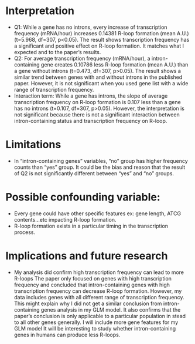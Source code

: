 # Interpretation
* Q1: While a gene has no introns, every increase of transcription frequency (mRNA/hour) increases 0.14381 R-loop formation (mean A.U.) (t=5.968, df=307, p<0.05). The result shows transcription frequency has a significant and positive effect on R-loop formation. It matches what I expected and to the paper’s results.  
* Q2: For average transcription frequency (mRNA/hour), a intron-containing gene creates 0.10786 less R-loop formation (mean A.U.) than a gene without introns (t=0.473, df=307, p>0.05). The result shows a similar trend between genes with and without introns in the published paper. However, it is not significant when you used gene list with a wide range of transcription frequency.
* Interaction term: While a gene has introns, the slope of average transcription frequency on R-loop formation is 0.107 less than a gene has no introns (t=0.107, df=307, p>0.05). However, the interpretation is not significant because there is not a significant interaction between intron-containing status and transcription frequency on R-loop.
# Limitations
* In “intron-containing genes” variables, “no” group has higher frequency counts than “yes” group. It could be the bias and reason that the result of Q2 is not significantly different between “yes” and “no” groups. 
# Possible confounding variable: 
* Every gene could have other specific features ex: gene length, ATCG contents…etc impacting R-loop formation. 
* R-loop formation exists in a particular timing in the transcription process. 
# Implications and future research
* My analysis did confirm high transcription frequency can lead to more R-loops
The paper only focused on genes with high transcription frequency and concluded that intron-containing genes with high transcription frequency can decrease R-loop formation. However, my data includes genes with all different range of transcription frequency. This might explain why I did not get a similar conclusion from intron-containing genes analysis in my GLM model. It also confirms that the paper’s conclusion is only applicable to a particular population in stead to all other genes generally. 
I will include more gene features for my GLM model
It will be interesting to study whether intron-containing genes in humans can produce less R-loops.
